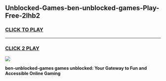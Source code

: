 
## Unblocked-Games-ben-unblocked-games-Play-Free-2lhb2
<h3>
<a href="https://premium76.site?title=ben-unblocked-games&ref=19M">CLICK TO PLAY</a></h3>
<hr>

<h3>
<a href="https://premium76.site?title=ben-unblocked-games&ref=19M">CLICK 2 PLAY</a>
  
</h3>

<a href="https://premium76.site?title=ben-unblocked-games&ref=19M"><img src="https://clearcache.store/games.png"></a>


**ben-unblocked-games games unblocked: Your Gateway to Fun and Accessible Online Gaming**
